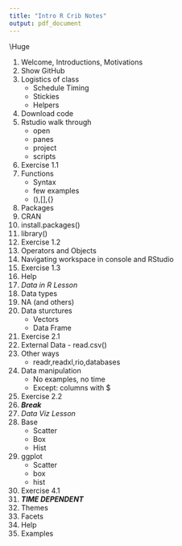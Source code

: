 ```yaml
---
title: "Intro R Crib Notes"
output: pdf_document
---
```

\Huge

1. Welcome, Introductions, Motivations
2. Show GitHub
3. Logistics of class
    - Schedule Timing
    - Stickies
    - Helpers
4. Download code
5. Rstudio walk through
    - open
    - panes
    - project
    - scripts
6. Exercise 1.1
7. Functions
    - Syntax
    - few examples
    - (),[],{}
8. Packages
9. CRAN
10. install.packages()
11. library()
12. Exercise 1.2
13. Operators and Objects
14. Navigating workspace in console and RStudio
15. Exercise 1.3
16. Help
17. *Data in R Lesson*
18. Data types
19. NA (and others)
20. Data sturctures
    - Vectors
    - Data Frame
21. Exercise 2.1
22. External Data - read.csv()
23. Other ways
    - readr,readxl,rio,databases
24. Data manipulation
    - No examples, no time
    - Except: columns with $
25. Exercise 2.2
26. ***Break***
27. *Data Viz Lesson*
28. Base 
    - Scatter
    - Box
    - Hist
39. ggplot
    - Scatter
    - box
    - hist
30. Exercise 4.1
31. ***TIME DEPENDENT***
32. Themes
33. Facets
34. Help
35. Examples



